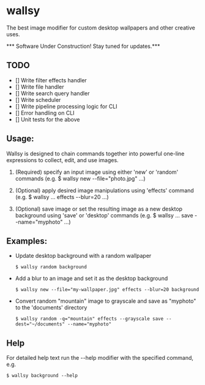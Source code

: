 # wallsy

The best image modifier for custom desktop wallpapers and other creative uses.

*** Software Under Construction! Stay tuned for updates.***
## TODO
- [] Write filter effects handler
- [] Write file handler
- [] Write search query handler
- [] Write scheduler
- [] Write pipeline processing logic for CLI
- [] Error handling on CLI 
- [] Unit tests for the above


## Usage:

Wallsy is designed to chain commands together into powerful one-line expressions to collect, edit, and use images.

1) (Required) specify an input image using either 'new' or 'random' commands (e.g. $ wallsy new --file="photo.jpg" ...)

2) (Optional) apply desired image manipulations using 'effects' command (e.g. $ wallsy ... effects --blur=20 ...)

3) (Optional) save image or set the resulting image as a new desktop background using 'save' or 'desktop' commands
(e.g. $ wallsy ... save --name="myphoto" ...)

## Examples:

- Update desktop background with a random wallpaper

    ```
    $ wallsy random background
    ```

- Add a blur to an image and set it as the desktop background

    ```
    $ wallsy new --file="my-wallpaper.jpg" effects --blur=20 background
    ```

- Convert random "mountain" image to grayscale and save as "myphoto" to the 'documents' directory

    ```
    $ wallsy random -q="mountain" effects --grayscale save --dest="~/documents" --name="myphoto"
    ```

## Help
For detailed help text run the --help modifier with the specified command, e.g.

```
$ wallsy background --help
```